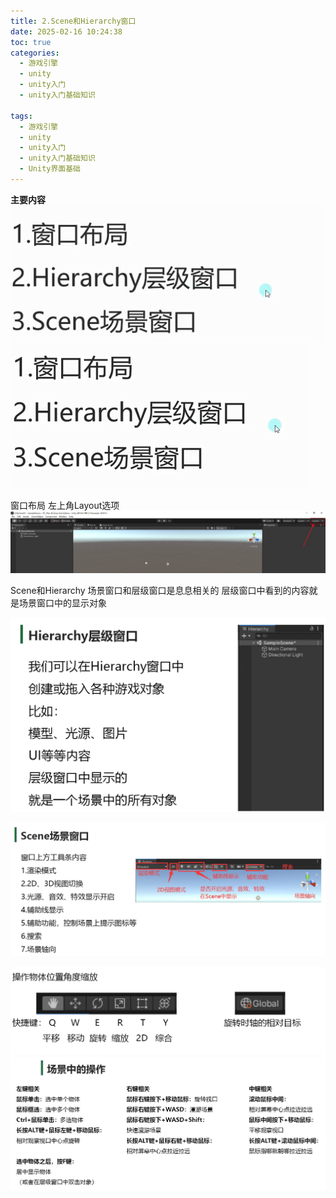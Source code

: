 ```yaml
---
title: 2.Scene和Hierarchy窗口
date: 2025-02-16 10:24:38
toc: true
categories:
  - 游戏引擎
  - unity
  - unity入门
  - unity入门基础知识

tags:
  - 游戏引擎
  - unity
  - unity入门
  - unity入门基础知识
  - Unity界面基础
---
```


**主要内容**
![](2.Scene和Hierarchy窗口/file-20250216102520780.png)
![](2.Scene和Hierarchy窗口/file-20250216102554147.png)


窗口布局
左上角Layout选项
![](2.Scene和Hierarchy窗口/file-20250218085931465.png)

Scene和Hierarchy
场景窗口和层级窗口是息息相关的
层级窗口中看到的内容就是场景窗口中的显示对象

![](2.Scene和Hierarchy窗口/file-20250218090249643.png)

![](2.Scene和Hierarchy窗口/file-20250218090421898.png)

 ![](2.Scene和Hierarchy窗口/file-20250218094630293.png)
![](2.Scene和Hierarchy窗口/file-20250218095026456.png)




